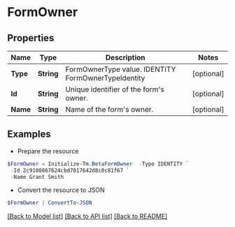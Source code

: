 # FormOwner
## Properties

Name | Type | Description | Notes
------------ | ------------- | ------------- | -------------
**Type** | **String** | FormOwnerType value. IDENTITY FormOwnerTypeIdentity | [optional] 
**Id** | **String** | Unique identifier of the form&#39;s owner. | [optional] 
**Name** | **String** | Name of the form&#39;s owner. | [optional] 

## Examples

- Prepare the resource
```powershell
$FormOwner = Initialize-Tm.BetaFormOwner  -Type IDENTITY `
 -Id 2c9180867624cbd7017642d8c8c81f67 `
 -Name Grant Smith
```

- Convert the resource to JSON
```powershell
$FormOwner | ConvertTo-JSON
```

[[Back to Model list]](../README.md#documentation-for-models) [[Back to API list]](../README.md#documentation-for-api-endpoints) [[Back to README]](../README.md)

